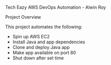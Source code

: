 Tech Eazy AWS DevOps Automation - Alwin Roy

Project Overview

This project automates the following:
- Spin up AWS EC2
- Install Java and app dependencies
- Clone and deploy Java app
- Make app available on port 80
- Shut down after set time

